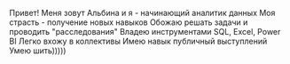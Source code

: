 Привет! Меня зовут Альбина и я - начинающий аналитик данных
Моя страсть - получение новых навыков 
Обожаю решать задачи и проводить "расследования"
Владею инструментами SQL, Excel, Power BI
Легко вхожу в коллективы
Имею навык публичный выступлений
Умею шить)))))
